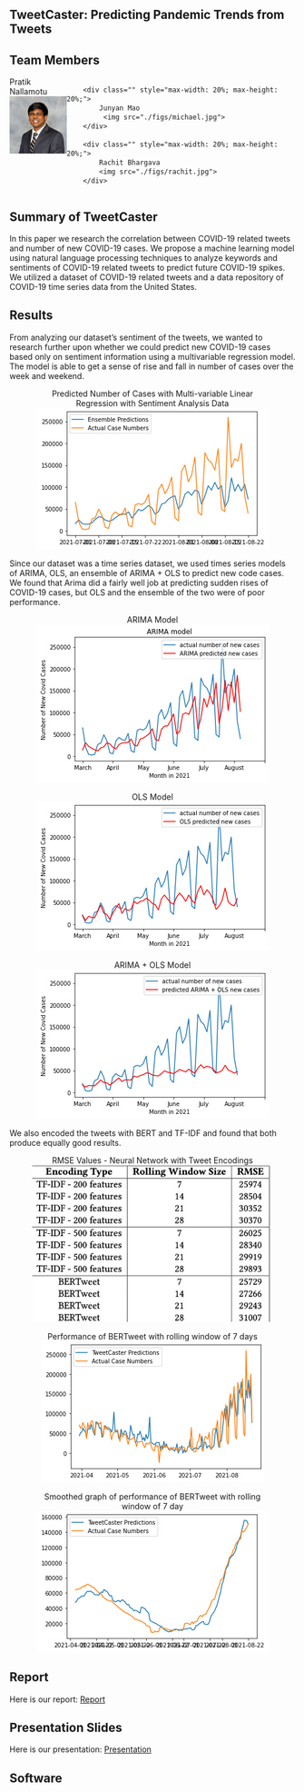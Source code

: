 ## TweetCaster: Predicting Pandemic Trends from Tweets

## Team Members

<div id="banner" style="overflow: hidden; display: flex; justify-content:space-around;">
        <div class="" style="max-width: 20%; max-height: 20%;">
            Pratik Nallamotu
            <img src="./figs/pratik.jpeg">
        </div>

        <div class="" style="max-width: 20%; max-height: 20%;">
            Junyan Mao
             <img src="./figs/michael.jpg">
        </div>

        <div class="" style="max-width: 20%; max-height: 20%;">
            Rachit Bhargava
            <img src="./figs/rachit.jpg">
        </div>

 </div>

## Summary of TweetCaster

<p>In this paper we research the correlation between COVID-19 related tweets and number of new COVID-19 cases. We propose a machine learning model using natural language processing techniques to analyze keywords and sentiments of COVID-19 related tweets to predict future COVID-19 spikes. We utilized a dataset of COVID-19 related tweets and a data repository of COVID-19 time series data from the United States. </p>

<h2>Results</h2>
<p>From analyzing our dataset’s sentiment of the tweets, we wanted to research further upon whether we could predict new COVID-19 cases based only on sentiment information using a multivariable regression model. The model is able to get a sense of rise and fall in number of cases over the week and weekend. 
</p>
<figure style="text-align: center;">
  <figcaption style="text-align: center;">Predicted Number of Cases with Multi-variable
Linear Regression with Sentiment Analysis Data</figcaption>
  <img src="./figs/lin_arima_ols.png" style="text-align: center;">
</figure>

<p>Since our dataset was a time series dataset, we used times series models of ARIMA, OLS, an ensemble of ARIMA + OLS to predict new code cases. We found that Arima did a fairly well job at predicting sudden rises of COVID-19 cases, but OLS and the ensemble of the two were of poor performance. </p>

<figure style="text-align: center;">
  <figcaption style="text-align: center;">ARIMA Model</figcaption>

  <img src="./figs/arima.png" style="text-align: center;">
</figure>
<figure style="text-align: center;">
  <figcaption style="text-align: center;">OLS Model</figcaption>
  <img src="./figs/ols.png">
</figure>
<figure style="text-align: center;">
  <figcaption style="text-align: center;">ARIMA + OLS Model</figcaption>
  <img src="./figs/arima_ols.png">
</figure>
<p>We also encoded the tweets with BERT and TF-IDF and found that both produce equally good results.</p>

<figure style="text-align: center;">
  <figcaption style="text-align: center;">RMSE Values - Neural Network with Tweet Encodings</figcaption>
  <img src="./figs/table_rmse.png">
</figure>

<figure style="text-align: center;">
  <figcaption style="text-align: center;">Performance of BERTweet with rolling window of 7 days</figcaption>
  <img src="./figs/bert_7.png">

</figure>

<figure style="text-align: center;">
  <figcaption style="text-align: center;">Smoothed graph of performance of BERTweet with
rolling window of 7 day</figcaption>
  <img src="./figs/bert_7_smoothed.png">
</figure>

## Report

<p>Here is our report: <a href=".tweetcaster_software/DOC/CSE8803_final_report.pdf" download>Report</a>
 </p>

## Presentation Slides

<p>Here is our presentation: <a href=".tweetcaster_software/DOC/CSE8803 _presentation.pptx" download>Presentation</a>
 </p>

## Software

